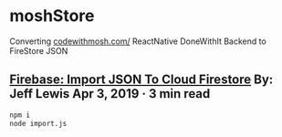 # moshStore

Converting [codewithmosh.com/](https://codewithmosh.com/ 'ReactNative Mosh Hamedani DoneWithIt') ReactNative DoneWithIt Backend to FireStore JSON

## [Firebase: Import JSON To Cloud Firestore](https://levelup.gitconnected.com/firebase-import-json-to-firestore-ed6a4adc2b57 'Do you have JSON data? Do you want to upload it to Firebase Cloud Firestore? Then this guide is for you') By: Jeff Lewis Apr 3, 2019 · 3 min read

```bash
npm i
node import.js
```
